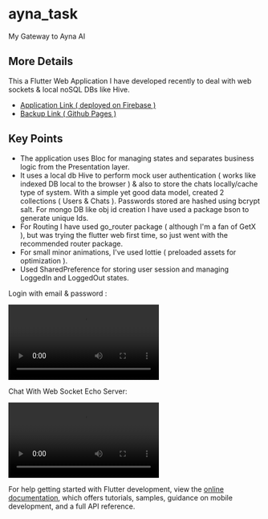 # ayna_task

My Gateway to Ayna AI

## More Details

This a Flutter Web Application I have developed recently to deal with web sockets & local noSQL DBs like Hive.


- [ Application Link ( deployed on Firebase )](https://ayna-assignment-auro.web.app/)
- [ Backup Link ( Github Pages )](https://auro-dev.github.io/)


## Key Points
- The application uses Bloc for managing states and separates business logic from the Presentation layer.
- It uses a local db Hive to perform mock user authentication ( works like indexed DB local to the browser ) & also to store the chats locally/cache type of system. With a simple yet good data model, created 2 collections ( Users & Chats ). Passwords stored are hashed using bcrypt salt. For mongo DB like obj id creation I have used a package bson to generate unique Ids.
- For Routing I have used go_router package ( although I'm a fan of GetX ), but was trying the flutter web first time, so just went with the recommended router package.
- For small minor animations, I've used lottie ( preloaded assets for optimization ).
- Used SharedPreference for storing user session and managing LoggedIn and LoggedOut states.






Login with email & password :

<video src="https://github.com/anon-000/ayna-task/assets/52295426/f146389b-2aad-4396-bebc-53593a112a1a"></video>



Chat With Web Socket Echo Server:

<video src="https://github.com/anon-000/ayna-task/assets/52295426/ea15106f-0ad7-4ba6-bc39-bdb5353fbbec"></video>











For help getting started with Flutter development, view the
[online documentation](https://docs.flutter.dev/), which offers tutorials,
samples, guidance on mobile development, and a full API reference.

